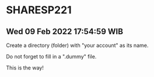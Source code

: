 # SHARESP221

## Wed 09 Feb 2022 17:54:59 WIB

Create a directory (folder) with "your account" as its name.

Do not forget to fill in a ".dummy" file.

This is the way!

